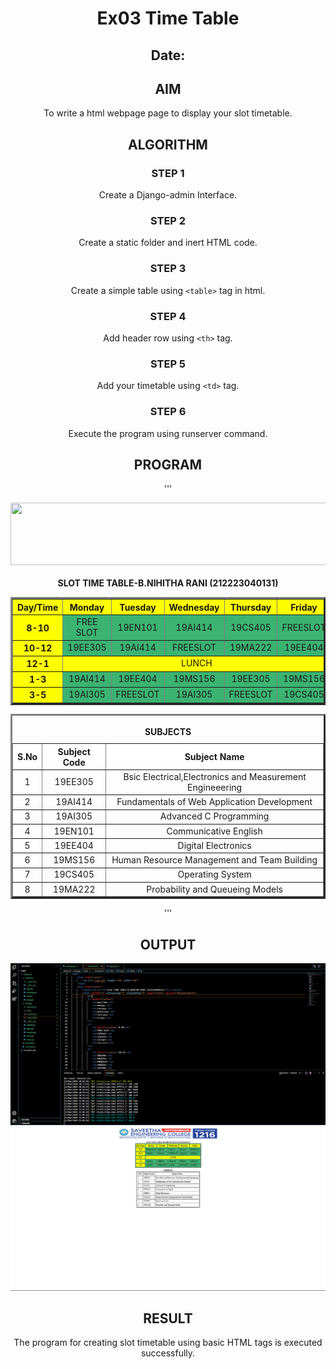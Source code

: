 # Ex03 Time Table
## Date:

## AIM
To write a html webpage page to display your slot timetable.

## ALGORITHM
### STEP 1
Create a Django-admin Interface.

### STEP 2
Create a static folder and inert HTML code.

### STEP 3
Create a simple table using ```<table>``` tag in html.

### STEP 4
Add header row using ```<th>``` tag.

### STEP 5
Add your timetable using ```<td>``` tag.

### STEP 6
Execute the program using runserver command.

## PROGRAM
'''
<html>
    <head align="center">
        <img src="logo.png" height="100" width="900">
    </head>
    <body align="center">
        <caption><b><br><br>SLOT TIME TABLE-B.NIHITHA RANI (212223040131)</b></caption>
        <table  border="3" cellspacing="4" cellpadding="6" align="center" bgcolor="mediumseagreen">
            <br>
            <tr bgcolor="yellow">
                <th>Day/Time</th>
                <th>Monday</th>
                <th>Tuesday</th>
                <th>Wednesday</th>
                <th>Thursday</th>
                <th>Friday</th>
            </tr>
            <tr>
                <th bgcolor="yellow">8-10</th>
                <td>FREE SLOT</td>
                <td>19EN101</td>
                <td>19AI414</td>
                <td>19CS405</td>
                <td>FREESLOT</td>
            </tr>
            <tr>
                <th bgcolor="yellow">10-12</th>
                <td>19EE305</td>
                <td>19AI414</td>
                <td>FREESLOT</td>
                <td>19MA222</td>
                <td>19EE404</td>
            </tr>
            <tr>
                <th bgcolor="yellow">12-1</th>
                <td colspan="5" align="center" bgcolor="yellow">LUNCH</td>
            </tr>
            <tr>
                <th bgcolor="yellow">1-3</th>
                <td>19AI414</td>
                <td>19EE404</td>
                <td>19MS156</td>
                <td>19EE305</td>
                <td>19MS156</td>
            </tr>
            <tr>
                <th bgcolor="yellow">3-5</th>
                <td>19AI305</td>
                <td>FREESLOT</td>
                <td>19AI305</td>
                <td>FREESLOT</td>
                <td>19CS405</td>
            </tr>
        </table>
        <table border="3" cellspacing="4" cellpadding="6" align="center">
            <caption align="center"><b><br>SUBJECTS</b></caption>
            <tr bgcolor="white">
                <th>S.No</th>
                <th>Subject Code</th>
                <th align="center">Subject Name</th>
            </tr>
            <tr>
                <td>1</td>
                <td>19EE305</td>
                <td>Bsic Electrical,Electronics and Measurement Engineeering</td>
            </tr>
            <tr>
                <td>2</td>
                <td>19AI414</td>
                <td>Fundamentals of Web Application Development</td>
            </tr>
            <tr>
                <td>3</td>
                <td>19AI305</td>
                <td>Advanced C Programming</td>
            </tr>
            <tr>
                <td>4</td>
                <td>19EN101</td>
                <td>Communicative English</td>
            </tr>
            <tr>
                <td>5</td>
                <td>19EE404</td>
                <td>Digital Electronics</td>
            </tr>
            <tr>
                <td>6</td>
                <td>19MS156</td>
                <td>Human Resource Management and Team Building</td>
            </tr>
            <tr>
                <td>7</td>
                <td>19CS405</td>
                <td>Operating System</td>
            </tr>
            <tr>
                <td>8</td>
                <td>19MA222</td>
                <td>Probability and Queueing Models</td>
            </tr>
        </table>
    </body>
</html>
'''

## OUTPUT
![alt text](<ex 3 vs.png>)
![alt text](<ex 3.png>)
## RESULT
The program for creating slot timetable using basic HTML tags is executed successfully.
